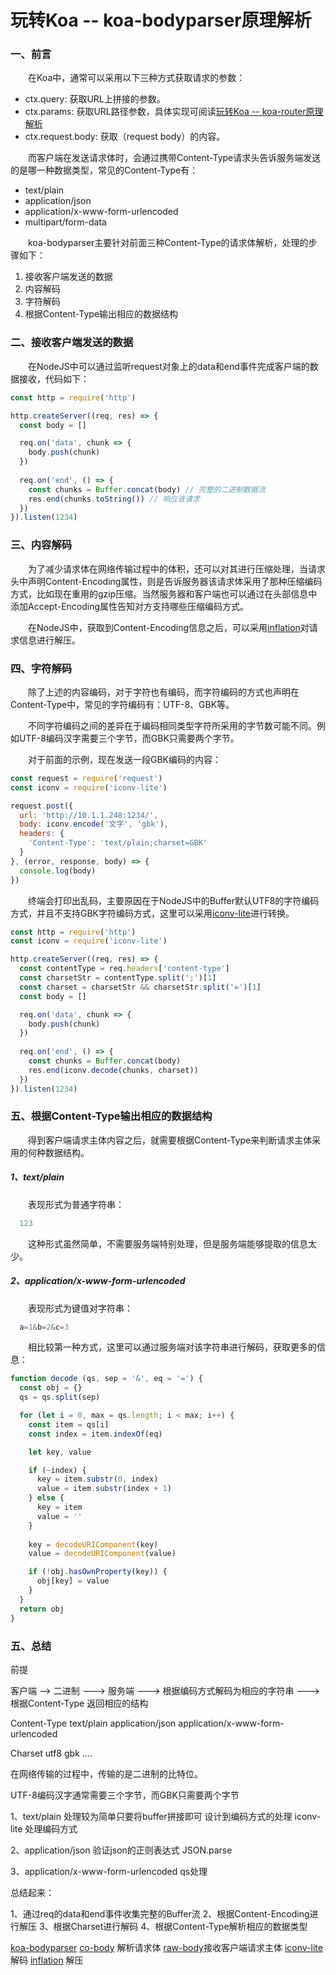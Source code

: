 # 玩转Koa -- koa-bodyparser原理解析

### 一、前言

  &emsp;&emsp;在Koa中，通常可以采用以下三种方式获取请求的参数：

  - ctx.query: 获取URL上拼接的参数。
  - ctx.params: 获取URL路径参数，具体实现可阅读[玩转Koa -- koa-router原理解析](https://juejin.im/post/5c24c3b9e51d45538150f3ab)
  - ctx.request.body: 获取（request body）的内容。

  &emsp;&emsp;而客户端在发送请求体时，会通过携带Content-Type请求头告诉服务端发送的是哪一种数据类型，常见的Content-Type有：

  - text/plain
  - application/json
  - application/x-www-form-urlencoded
  - multipart/form-data

  &emsp;&emsp;koa-bodyparser主要针对前面三种Content-Type的请求体解析，处理的步骤如下：

  1. 接收客户端发送的数据
  2. 内容解码
  3. 字符解码
  4. 根据Content-Type输出相应的数据结构

### 二、接收客户端发送的数据

  &emsp;&emsp;在NodeJS中可以通过监听request对象上的data和end事件完成客户端的数据接收，代码如下：

```JavaScript
const http = require('http')

http.createServer((req, res) => {
  const body = []

  req.on('data', chunk => {
    body.push(chunk)
  })
  
  req.on('end', () => {
    const chunks = Buffer.concat(body) // 完整的二进制数据流
    res.end(chunks.toString()) // 响应该请求
  })
}).listen(1234)
```

### 三、内容解码

  &emsp;&emsp;为了减少请求体在网络传输过程中的体积，还可以对其进行压缩处理，当请求头中声明Content-Encoding属性，则是告诉服务器该请求体采用了那种压缩编码方式，比如现在重用的gzip压缩。当然服务器和客户端也可以通过在头部信息中添加Accept-Encoding属性告知对方支持哪些压缩编码方式。

  &emsp;&emsp;在NodeJS中，获取到Content-Encoding信息之后，可以采用[inflation](https://github.com/stream-utils/inflation)对请求信息进行解压。

### 四、字符解码

  &emsp;&emsp;除了上述的内容编码，对于字符也有编码，而字符编码的方式也声明在Content-Type中，常见的字符编码有：UTF-8、GBK等。

  &emsp;&emsp;不同字符编码之间的差异在于编码相同类型字符所采用的字节数可能不同。例如UTF-8编码汉字需要三个字节，而GBK只需要两个字节。

  &emsp;&emsp;对于前面的示例，现在发送一段GBK编码的内容：

```JavaScript
const request = require('request')
const iconv = require('iconv-lite')

request.post({
  url: 'http://10.1.1.248:1234/',
  body: iconv.encode('文字', 'gbk'),
  headers: {
    'Content-Type': 'text/plain;charset=GBK'
  }
}, (error, response, body) => {
  console.log(body)
})
```

  &emsp;&emsp;终端会打印出乱码，主要原因在于NodeJS中的Buffer默认UTF8的字符编码方式，并且不支持GBK字符编码方式，这里可以采用[iconv-lite](https://github.com/ashtuchkin/iconv-lite)进行转换。

```JavaScript
const http = require('http')
const iconv = require('iconv-lite')

http.createServer((req, res) => {
  const contentType = req.headers['content-type']
  const charsetStr = contentType.split(';')[1]
  const charset = charsetStr && charsetStr.split('=')[1]
  const body = []

  req.on('data', chunk => {
    body.push(chunk)
  })
  
  req.on('end', () => {
    const chunks = Buffer.concat(body)
    res.end(iconv.decode(chunks, charset))
  })
}).listen(1234)
```

### 五、根据Content-Type输出相应的数据结构

  &emsp;&emsp;得到客户端请求主体内容之后，就需要根据Content-Type来判断请求主体采用的何种数据结构。

##### 1、text/plain

  &emsp;&emsp;表现形式为普通字符串：

```s
  123
```

  &emsp;&emsp;这种形式虽然简单，不需要服务端特别处理，但是服务端能够提取的信息太少。

##### 2、application/x-www-form-urlencoded

  &emsp;&emsp;表现形式为键值对字符串：

```s
  a=1&b=2&c=3
```

  &emsp;&emsp;相比较第一种方式，这里可以通过服务端对该字符串进行解码，获取更多的信息：

```JavaScript
function decode (qs, sep = '&', eq = '=') {
  const obj = {}
  qs = qs.split(sep)

  for (let i = 0, max = qs.length; i < max; i++) {
    const item = qs[i]
    const index = item.indexOf(eq)

    let key, value

    if (~index) {
      key = item.substr(0, index)
      value = item.substr(index + 1)
    } else {
      key = item
      value = ''
    }
    
    key = decodeURIComponent(key)
    value = decodeURIComponent(value)

    if (!obj.hasOwnProperty(key)) {
      obj[key] = value
    }
  }
  return obj
}
```





### 五、总结


 前提

 客户端 --> 二进制 ---> 服务端 ---> 根据编码方式解码为相应的字符串 ---> 根据Content-Type 返回相应的结构

 Content-Type text/plain application/json application/x-www-form-urlencoded

 Charset utf8 gbk ....

 在网络传输的过程中，传输的是二进制的比特位。

 UTF-8编码汉字通常需要三个字节，而GBK只需要两个字节


 1、text/plain 处理较为简单只要将buffer拼接即可 设计到编码方式的处理 iconv-lite 处理编码方式

 2、application/json 验证json的正则表达式 JSON.parse

 3、application/x-www-form-urlencoded qs处理


 总结起来：

 1、通过req的data和end事件收集完整的Buffer流
 2、根据Content-Encoding进行解压
 3、根据Charset进行解码
 4、根据Content-Type解析相应的数据类型


 [koa-bodyparser](https://github.com/koajs/bodyparser/blob/master/index.js)
 [co-body](https://github.com/cojs/co-body) 解析请求体
 [raw-body](https://github.com/stream-utils/raw-body)接收客户端请求主体
 [iconv-lite](https://github.com/ashtuchkin/iconv-lite) 解码
 [inflation](https://github.com/stream-utils/inflation) 解压
